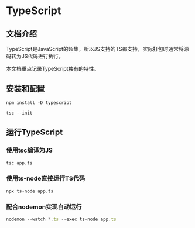 # TypeScript

## 文档介绍

TypeScript是JavaScript的超集，所以JS支持的TS都支持，实际打包时通常将源码转为JS代码进行执行。

本文档重点记录TypeScript独有的特性。



## 安装和配置

```shell
npm install -D typescript
```

```shell
tsc --init
```



## 运行TypeScript

### 使用tsc编译为JS

```shell
tsc app.ts
```

### 使用ts-node直接运行TS代码

```shell
npx ts-node app.ts 
```

### 配合nodemon实现自动运行

```js
nodemon --watch *.ts --exec ts-node app.ts
```